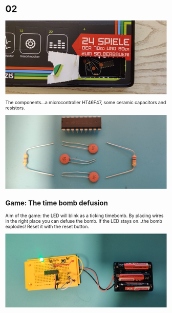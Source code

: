 # 02

![doortwo](doortwo.jpg)

The components...a microcontroller HT46F47, some ceramic capacitors and resistors.

![components](components.jpg)

## Game: The time bomb defusion

Aim of the game: the LED will blink as a ticking timebomb. By placing wires in the right place you can defuse the bomb. If the LED stays on...the bomb explodes! Reset it with the reset button.

![game](game.jpg)
